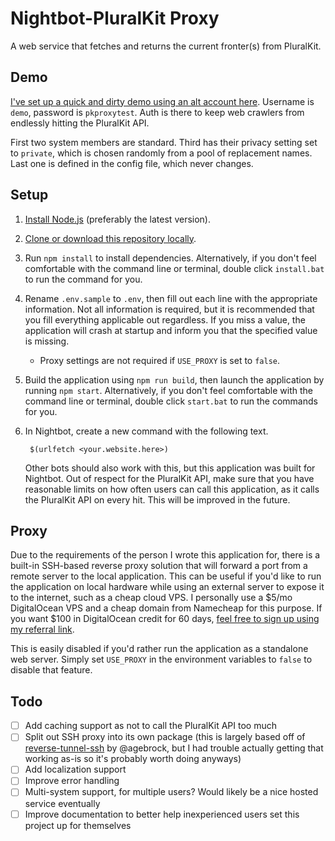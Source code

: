 # Nightbot-PluralKit Proxy

A web service that fetches and returns the current fronter(s) from PluralKit.

## Demo

[I've set up a quick and dirty demo using an alt account here](https://nightbot-pk-proxy.ascend.today/). Username is `demo`, password is `pkproxytest`. Auth is there to keep web crawlers from endlessly hitting the PluralKit API.

First two system members are standard. Third has their privacy setting set to `private`, which is chosen randomly from a pool of replacement names. Last one is defined in the config file, which never changes.

## Setup

1. [Install Node.js](https://nodejs.org/en/) (preferably the latest version).
2. [Clone or download this repository locally](https://github.com/TheAppleFreak/nightbot-pk-proxy/archive/main.zip).
3. Run `npm install` to install dependencies. Alternatively, if you don't feel comfortable with the command line or terminal, double click `install.bat` to run the command for you.
4. Rename `.env.sample` to `.env`, then fill out each line with the appropriate information. Not all information is required, but it is recommended that you fill everything applicable out regardless. If you miss a value, the application will crash at startup and inform you that the specified value is missing. 
    * Proxy settings are not required if `USE_PROXY` is set to `false`.
5. Build the application using `npm run build`, then launch the application by running `npm start`. Alternatively, if you don't feel comfortable with the command line or terminal, double click `start.bat` to run the commands for you.
6. In Nightbot, create a new command with the following text. 
  
        $(urlfetch <your.website.here>)
  
    Other bots should also work with this, but this application was built for Nightbot. Out of respect for the PluralKit API, make sure that you have reasonable limits on how often users can call this application, as it calls the PluralKit API on every hit. This will be improved in the future.

## Proxy

Due to the requirements of the person I wrote this application for, there is a built-in SSH-based reverse proxy solution that will forward a port from a remote server to the local application. This can be useful if you'd like to run the application on local hardware while using an external server to expose it to the internet, such as a cheap cloud VPS. I personally use a $5/mo DigitalOcean VPS and a cheap domain from Namecheap for this purpose. If you want $100 in DigitalOcean credit for 60 days, [feel free to sign up using my referral link](https://m.do.co/c/5c880460536c).

This is easily disabled if you'd rather run the application as a standalone web server. Simply set `USE_PROXY` in the environment variables to `false` to disable that feature.

## Todo

* [ ] Add caching support as not to call the PluralKit API too much
* [ ] Split out SSH proxy into its own package (this is largely based off of [reverse-tunnel-ssh](https://github.com/agebrock/reverse-tunnel-ssh) by @agebrock, but I had trouble actually getting that working as-is so it's probably worth doing anyways)
* [ ] Add localization support
* [ ] Improve error handling
* [ ] Multi-system support, for multiple users? Would likely be a nice hosted service eventually
* [ ] Improve documentation to better help inexperienced users set this project up for themselves
